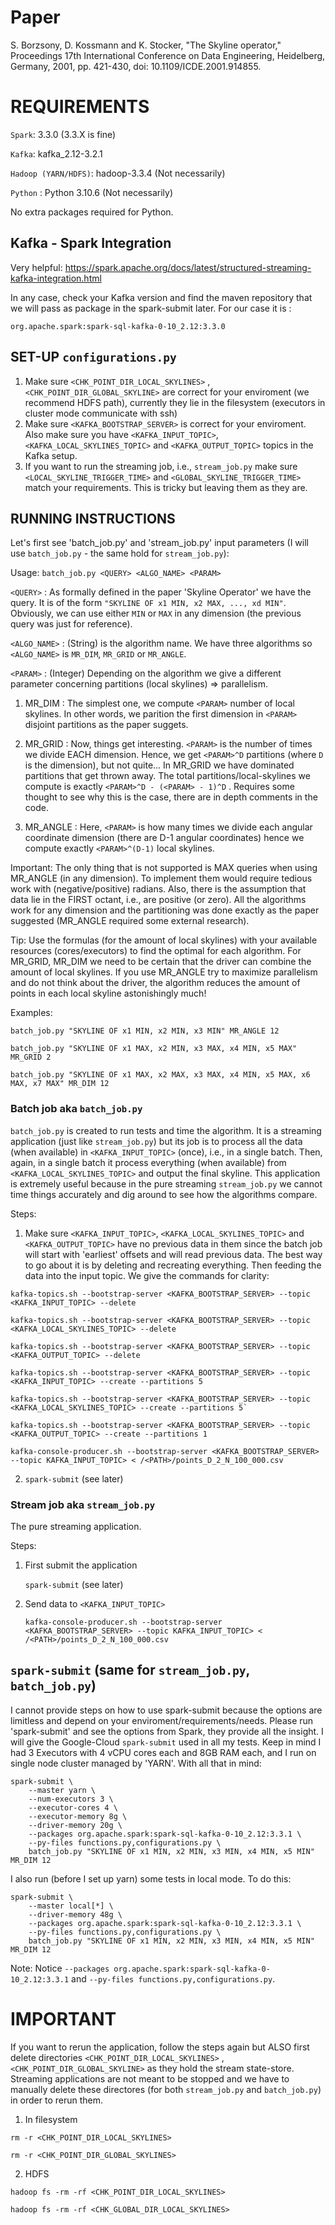 # Paper

S. Borzsony, D. Kossmann and K. Stocker, "The Skyline operator," Proceedings 17th International Conference on Data Engineering, Heidelberg, Germany, 2001, pp. 421-430, doi: 10.1109/ICDE.2001.914855.

# REQUIREMENTS

`Spark`: 3.3.0   (3.3.X is fine)

`Kafka`: kafka_2.12-3.2.1

`Hadoop (YARN/HDFS)`: hadoop-3.3.4 (Not necessarily)

`Python` : Python 3.10.6 (Not necessarily)

No extra packages required for Python.


## Kafka - Spark Integration

Very helpful: https://spark.apache.org/docs/latest/structured-streaming-kafka-integration.html

In any case, check your Kafka version and find the maven repository that we will pass
as package in the spark-submit later. For our case it is :

	org.apache.spark:spark-sql-kafka-0-10_2.12:3.3.0


## SET-UP `configurations.py`
 
1. Make sure `<CHK_POINT_DIR_LOCAL_SKYLINES>` , `<CHK_POINT_DIR_GLOBAL_SKYLINE>` are correct for your enviroment (we recommend HDFS path),
currently they lie in the filesystem (executors in cluster mode communicate with ssh)
2. Make sure `<KAFKA_BOOTSTRAP_SERVER>` is correct for your enviroment. Also make sure you have `<KAFKA_INPUT_TOPIC>`, `<KAFKA_LOCAL_SKYLINES_TOPIC>`
and `<KAFKA_OUTPUT_TOPIC>` topics in the Kafka setup.
3. If you want to run the streaming job, i.e., `stream_job.py` make sure `<LOCAL_SKYLINE_TRIGGER_TIME>` and `<GLOBAL_SKYLINE_TRIGGER_TIME>` match
your requirements. This is tricky but leaving them as they are.


## RUNNING INSTRUCTIONS

Let's first see 'batch_job.py' and 'stream_job.py' input parameters (I will use `batch_job.py` - the same hold for `stream_job.py`):

Usage: `batch_job.py <QUERY> <ALGO_NAME> <PARAM>`

`<QUERY>` : As formally defined in the paper 'Skyline Operator' we have the query. It is of the form `"SKYLINE OF x1 MIN, x2 MAX, ..., xd MIN"`.
	Obviously, we can use either `MIN` or `MAX` in any dimension (the previous query was just for reference). 
	
`<ALGO_NAME>` : (String) is the algorithm name. We have three algorithms so `<ALGO_NAME>` is `MR_DIM`, `MR_GRID` or `MR_ANGLE`.

`<PARAM>` : (Integer) Depending on the algorithm we give a different parameter concerning partitions (local skylines) => parallelism.

1. MR_DIM : The simplest one, we compute `<PARAM>` number of local skylines. In other words, we parition the first dimension
	in `<PARAM>` disjoint partitions as the paper suggets.
	
2. MR_GRID : Now, things get interesting. `<PARAM>` is the number of times we divide EACH dimension. Hence, we get `<PARAM>^D`
	partitions (where `D` is the dimension), but not quite... In MR_GRID we have dominated partitions that get thrown away.
	The total partitions/local-skylines we compute is exactly `<PARAM>^D - (<PARAM> - 1)^D` . Requires some thought to see
	why this is the case, there are in depth comments in the code.
	
3. MR_ANGLE : Here, `<PARAM>` is how many times we divide each angular coordinate dimension (there are D-1 angular coordinates) 
	hence we compute exactly `<PARAM>^(D-1)` local skylines.

Important: The only thing that is not supported is MAX queries when using MR_ANGLE (in any dimension). To implement them would require
tedious work with (negative/positive) radians. Also, there is the assumption that data lie in the FIRST octant, i.e., are positive (or zero).
All the algorithms work for any dimension and the partitioning was done exactly as the paper suggested (MR_ANGLE required some external research).

Tip: Use the formulas (for the amount of local skylines) with your available resources (cores/executors) to find the optimal <PARAM> for each
algorithm. For MR_GRID, MR_DIM we need to be certain that the driver can combine the amount of local skylines. If you use MR_ANGLE try to maximize parallelism
and do not think about the driver, the algorithm reduces the amount of points in each local skyline astonishingly much!

Examples:
```
batch_job.py "SKYLINE OF x1 MIN, x2 MIN, x3 MIN" MR_ANGLE 12
	
batch_job.py "SKYLINE OF x1 MAX, x2 MIN, x3 MAX, x4 MIN, x5 MAX" MR_GRID 2
	
batch_job.py "SKYLINE OF x1 MAX, x2 MAX, x3 MAX, x4 MIN, x5 MAX, x6 MAX, x7 MAX" MR_DIM 12
```
	
### Batch job aka `batch_job.py` 

`batch_job.py` is created to run tests and time the algorithm. It is a streaming application (just like `stream_job.py`) but its job is to 
process all the data (when available) in `<KAFKA_INPUT_TOPIC>` (once), i.e., in a single batch. Then, again, in a single batch it process everything 
(when available) from `<KAFKA_LOCAL_SKYLINES_TOPIC>` and output the final skyline. This application is extremely useful because in the pure streaming
`stream_job.py` we cannot time things accurately and dig around to see how the algorithms compare.

Steps:

1. Make sure `<KAFKA_INPUT_TOPIC>`, `<KAFKA_LOCAL_SKYLINES_TOPIC>` and `<KAFKA_OUTPUT_TOPIC>` have no previous data in them since the batch
job will start with 'earliest' offsets and will read previous data. The best way to go about it is by deleting and recreating everything.
Then feeding the data into the input topic. We give the commands for clarity:
```
kafka-topics.sh --bootstrap-server <KAFKA_BOOTSTRAP_SERVER> --topic <KAFKA_INPUT_TOPIC> --delete

kafka-topics.sh --bootstrap-server <KAFKA_BOOTSTRAP_SERVER> --topic <KAFKA_LOCAL_SKYLINES_TOPIC> --delete

kafka-topics.sh --bootstrap-server <KAFKA_BOOTSTRAP_SERVER> --topic <KAFKA_OUTPUT_TOPIC> --delete

kafka-topics.sh --bootstrap-server <KAFKA_BOOTSTRAP_SERVER> --topic <KAFKA_INPUT_TOPIC> --create --partitions 5

kafka-topics.sh --bootstrap-server <KAFKA_BOOTSTRAP_SERVER> --topic <KAFKA_LOCAL_SKYLINES_TOPIC> --create --partitions 5`

kafka-topics.sh --bootstrap-server <KAFKA_BOOTSTRAP_SERVER> --topic <KAFKA_OUTPUT_TOPIC> --create --partitions 1

kafka-console-producer.sh --bootstrap-server <KAFKA_BOOTSTRAP_SERVER> --topic KAFKA_INPUT_TOPIC> < /<PATH>/points_D_2_N_100_000.csv

```
	
2. `spark-submit` (see later)

### Stream job aka `stream_job.py`

The pure streaming application.

Steps:

1. First submit the application

	`spark-submit` (see later)
	
2. Send data to `<KAFKA_INPUT_TOPIC>`

	`kafka-console-producer.sh --bootstrap-server <KAFKA_BOOTSTRAP_SERVER> --topic KAFKA_INPUT_TOPIC> < /<PATH>/points_D_2_N_100_000.csv`

## `spark-submit` (same for `stream_job.py`, `batch_job.py`)

I cannot provide steps on how to use spark-submit because the options are limitless and depend on your enviroment/requirements/needs. Please
run 'spark-submit' and see the options from Spark, they provide all the insight. I will give the Google-Cloud `spark-submit` used in all my
tests. Keep in mind I had 3 Executors with 4 vCPU cores each and 8GB RAM each, and I run on single node cluster managed by 'YARN'. With all that in mind:

```
spark-submit \
	--master yarn \
	--num-executors 3 \
	--executor-cores 4 \
	--executor-memory 8g \
	--driver-memory 20g \
	--packages org.apache.spark:spark-sql-kafka-0-10_2.12:3.3.1 \
	--py-files functions.py,configurations.py \
	batch_job.py "SKYLINE OF x1 MIN, x2 MIN, x3 MIN, x4 MIN, x5 MIN" MR_DIM 12
```

I also run (before I set up yarn) some tests in local mode. To do this:

```
spark-submit \
	--master local[*] \
	--driver-memory 48g \
	--packages org.apache.spark:spark-sql-kafka-0-10_2.12:3.3.1 \
	--py-files functions.py,configurations.py \
	batch_job.py "SKYLINE OF x1 MIN, x2 MIN, x3 MIN, x4 MIN, x5 MIN" MR_DIM 12
```

Note: Notice `--packages org.apache.spark:spark-sql-kafka-0-10_2.12:3.3.1` and `--py-files functions.py,configurations.py`.

# IMPORTANT

If you want to rerun the application, follow the steps again but ALSO first delete directories `<CHK_POINT_DIR_LOCAL_SKYLINES>` ,
`<CHK_POINT_DIR_GLOBAL_SKYLINE>` as they hold the stream state-store. Streaming applications are not meant to be stopped and we have to manually
delete these directores (for both `stream_job.py` and `batch_job.py`) in order to rerun them.
	
1. In filesystem 
```
rm -r <CHK_POINT_DIR_LOCAL_SKYLINES>

rm -r <CHK_POINT_DIR_GLOBAL_SKYLINES>
```
2. HDFS
```
hadoop fs -rm -rf <CHK_POINT_DIR_LOCAL_SKYLINES>

hadoop fs -rm -rf <CHK_GLOBAL_DIR_LOCAL_SKYLINES>
```







